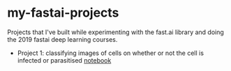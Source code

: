 # my-fastai-projects

Projects that I've built while experimenting with the fast.ai library and doing the 2019 fastai deep learning courses.


* Project 1: classifying images of cells on whether or not the cell is infected or parasitised [notebook](https://github.com/StephenPritchard/my-fastai-projects/blob/master/malaria-infection-classification.ipynb) 
